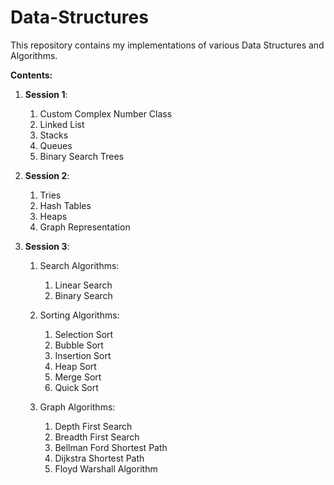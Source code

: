 # Data-Structures

This repository contains my implementations of various Data Structures and Algorithms.

**Contents:**
1. **Session 1**:
    1. Custom Complex Number Class
    1. Linked List
    1. Stacks
    1.  Queues
    1.  Binary Search Trees

2. **Session 2**:
    1. Tries
    1. Hash Tables
    1. Heaps
    1. Graph Representation

3. **Session 3**:
    1. Search Algorithms:
         
        1. Linear Search
        2. Binary Search
       
    1. Sorting Algorithms:
        
        1. Selection Sort
        2. Bubble Sort
        3. Insertion Sort
        4. Heap Sort
        5. Merge Sort
        6. Quick Sort
      
    1. Graph Algorithms:
        1. Depth First Search
        2. Breadth First Search
        3. Bellman Ford Shortest Path
        4. Dijkstra Shortest Path
        5. Floyd Warshall Algorithm
